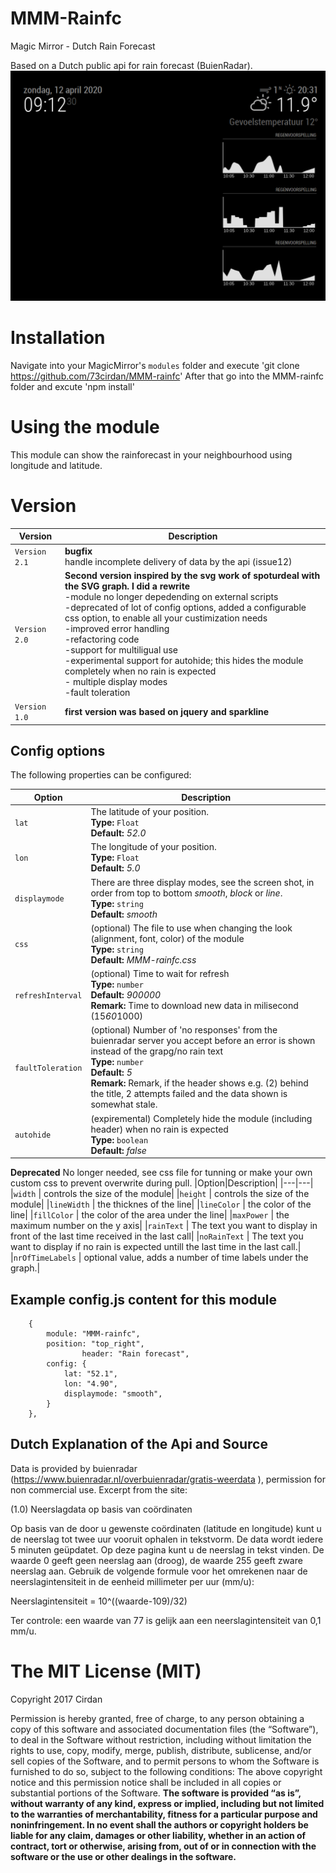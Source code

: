 # MMM-Rainfc

Magic Mirror - Dutch Rain Forecast

Based on a Dutch public api for rain forecast (BuienRadar). 
![call](https://github.com/73cirdan/MMM-rainfc/blob/master/screenshot2.png)

# Installation
Navigate into your MagicMirror's `modules` folder and execute
 'git clone https://github.com/73cirdan/MMM-rainfc'
After that go into the MMM-rainfc folder and excute
 'npm install'
 
# Using the module
This module can show the rainforecast in your neighbourhood using longitude and latitude.

# Version

|Version|Description|
|---|---|
|`Version 2.1`|**bugfix**<br>handle incomplete delivery of data by the api (issue12)|
|`Version 2.0`|**Second version inspired by the svg work of spoturdeal with the SVG graph. I did a rewrite**<br>-module no longer depedending on external scripts<br>-deprecated of lot of config options, added a configurable css option, to enable all your custimization needs<br>-improved error handling<br>-refactoring code<br>-support for multiligual use<br>-experimental support for autohide; this hides the module completely when no rain is expected<br>- multiple display modes<br>-fault toleration|
|`Version 1.0`| **first version was based on jquery and sparkline**|
 

## Config options
The following properties can be configured:

|Option|Description|
|---|---|
|`lat`| The latitude of your position.<br>**Type:** `Float`<br>**Default:** <i>52.0</i>|
|`lon`| The longitude of your position.<br>**Type:** `Float`<br>**Default:** <i>5.0</i>|
|`displaymode`|  There are three display modes, see the screen shot, in order from top to bottom <i>smooth</i>, <i>block</i> or <i>line</i>. <br>**Type:** `string` <br>**Default:**<i> smooth<i>|
|`css`| (optional) The file to use when changing the look (alignment, font, color) of the module<br>**Type:** `string`<br>**Default:** <i>MMM-rainfc.css</i>|
|`refreshInterval`| (optional) Time to wait for refresh <br>**Type:** `number`<br>**Default:** <i>900000</i><br>**Remark:** Time to download new data in milisecond (15*60*1000)|
|`faultToleration`| (optional) Number of 'no responses' from the buienradar server you accept before an error is shown instead of the grapg/no rain text <br>**Type:** `number`<br>**Default:** <i>5</i><br>**Remark:** Remark, if the header shows e.g. (2) behind the title, 2 attempts failed and the data shown is somewhat stale.|
|`autohide`| (expiremental) Completely hide the module (including header) when no rain is expected <br>**Type:** `boolean`<br>**Default:** <i>false</i>|

**Deprecated**
No longer needed, see css file for tunning or make your own custom css to prevent overwrite during pull.
|Option|Description|
|---|---|
|`width` | controls the size of the module|
|`height` | controls the size of the module|
|`lineWidth` | the thicknes of the line|
|`lineColor` | the color of the line|
|`fillColor` | the color of the area under the line|
|`maxPower` | the maximum number on the y axis|
|`rainText` | The text you want to display in front of the last time received in the last call|
|`noRainText` |	The text you want to display if no rain is expected untill the last time in the last call.|
|`nrOfTimeLabels` | optional value, adds a number of time labels under the graph.|

## Example config.js content for this module
		{
			module: "MMM-rainfc",
			position: "top_right",
                	header: "Rain forecast",
			config: {
				lat: "52.1",
				lon: "4.90", 
				displaymode: "smooth",
			}
		},
## Dutch Explanation of the Api and Source
Data is provided by buienradar (https://www.buienradar.nl/overbuienradar/gratis-weerdata ), permission for non commercial use. Excerpt from the site:

(1.0) Neerslagdata op basis van coördinaten

Op basis van de door u gewenste coördinaten (latitude en longitude) kunt u de neerslag tot twee uur vooruit ophalen in tekstvorm. De data wordt iedere 5 minuten geüpdatet. Op deze pagina kunt u de neerslag in tekst vinden. De waarde 0 geeft geen neerslag aan (droog), de waarde 255 geeft zware neerslag aan. Gebruik de volgende formule voor het omrekenen naar de neerslagintensiteit in de eenheid millimeter per uur (mm/u):

Neerslagintensiteit = 10^((waarde-109)/32)

Ter controle: een waarde van 77 is gelijk aan een neerslagintensiteit van 0,1 mm/u.

The MIT License (MIT) 
===================== 
Copyright 2017 Cirdan

Permission is hereby granted, free of charge, to any person obtaining a copy of this software and associated documentation files (the “Software”), to deal in the Software without restriction, including without limitation the rights to use, copy, modify, merge, publish, distribute, sublicense, and/or sell copies of the Software, and to permit persons to whom the Software is furnished to do so, subject to the following conditions: The above copyright notice and this permission notice shall be included in all copies or substantial portions of the Software. **The software is provided “as is”, without warranty of any kind, express or implied, including but not limited to the warranties of merchantability, fitness for a particular purpose and noninfringement. In no event shall the authors or copyright holders be liable for any claim, damages or other liability, whether in an action of contract, tort or otherwise, arising from, out of or in connection with the software or the use or other dealings in the software.** 

